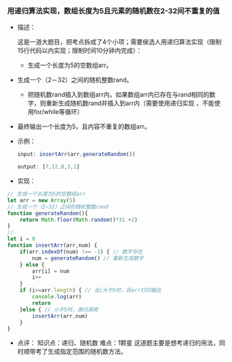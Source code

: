 ### 用递归算法实现，数组长度为5且元素的随机数在2-32间不重复的值

 - 描述：

    这是一道大题目，把考点拆成了4个小项；需要侯选人用递归算法实现（限制15行代码以内实现；限制时间10分钟内完成）：

      - 生成一个长度为5的空数组arr。
  - 生成一个（2－32）之间的随机整数rand。
      
      - 把随机数rand插入到数组arr内，如果数组arr内已存在与rand相同的数字，则重新生成随机数rand并插入到arr内（需要使用递归实现 ，不能使用for/while等循环）
  - 最终输出一个长度为5，且内容不重复的数组arr。
    
- 示例：

    ```js
    input: insertArr(arr,generateRandom())
    
    output: [7,12,8,3,1]
    ```

- 实现：

```js
// 生成一个长度为5的空数组arr
let arr = new Array(5)
// 生成一个（2~32）之间的随机整数rand
function generateRandom(){
    return Math.floor(Math.random()*31 +2)
}
// 
let i = 0
function insertArr(arr,num) {
    if(arr.indexOf(num) !== -1) { // 数字存在
        num = generateRandom() // 重新生成数字
    } else {
        arr[i] = num
        i++
    }
    if (i>=arr.length) { // 当i大于5时，将arr打印输出
        console.log(arr)
        return 
    }else { // 小于5时，递归调用
        insertArr(arr,num) 
    }
}

```

- 点评：
  知识点：递归、随机数
  难点：1颗星
  这道题主要是想考递归的用法，同时顺带考了生成指定范围的随机数方法。